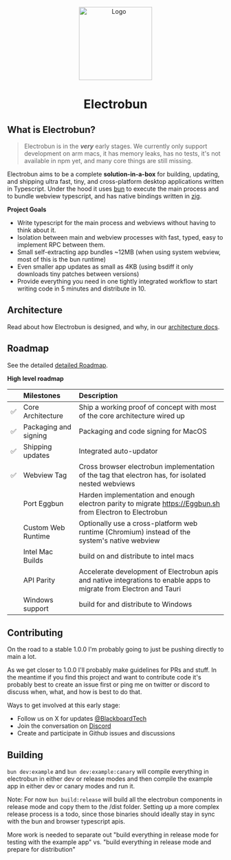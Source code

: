 <p align="center">
  <a href="https://electrobun.dev"><img src="https://github.com/blackboardsh/electrobun/assets/75102186/8799b522-0507-45e9-86e3-c3cfded1aa7c" alt="Logo" height=170></a>
</p>
<h1 align="center">Electrobun</h1>

<div align="center">
</div>

## What is Electrobun?

> Electrobun is in the **_very_** early stages. We currently only support development on arm macs, it has memory leaks, has no tests, it's not available in npm yet, and many core things are still missing.

Electrobun aims to be a complete **solution-in-a-box** for building, updating, and shipping ultra fast, tiny, and cross-platform desktop applications written in Typescript.
Under the hood it uses <a href="https://bun.sh">bun</a> to execute the main process and to bundle webview typescript, and has native bindings written in <a href="https://ziglang.org/">zig</a>.

**Project Goals**

- Write typescript for the main process and webviews without having to think about it.
- Isolation between main and webview processes with fast, typed, easy to implement RPC between them.
- Small self-extracting app bundles ~12MB (when using system webview, most of this is the bun runtime)
- Even smaller app updates as small as 4KB (using bsdiff it only downloads tiny patches between versions)
- Provide everything you need in one tightly integrated workflow to start writing code in 5 minutes and distribute in 10.

## Architecture

Read about how Electrobun is designed, and why, in our <a href="https://github.com/blackboardsh/electrobun/tree/main/docs/architecture.md">architecture docs</a>.

## Roadmap

See the detailed <a href="https://github.com/blackboardsh/electrobun/issues/2">detailed Roadmap</a>.

**High level roadmap**

|     | Milestones            | Description                                                                                                                               |
| :-- | :-------------------- | :---------------------------------------------------------------------------------------------------------------------------------------- |
| ✅  | Core Architecture     | Ship a working proof of concept with most of the core architecture wired up                                                               |
| ✅  | Packaging and signing | Packaging and code signing for MacOS                                                                                                      |
| ✅  | Shipping updates      | Integrated auto-updator                                                                                                                   |
| ✅  | Webview Tag           | Cross browser electrobun implementation of the <webview> tag that electron has, for isolated nested webviews                              |
|     | Port Eggbun           | Harden implementation and enough electron parity to migrate <a href="https://Eggbun.sh">https://Eggbun.sh</a> from Electron to Electrobun |
|     | Custom Web Runtime    | Optionally use a cross-platform web runtime (Chromium) instead of the system's native webview                                             |
|     | Intel Mac Builds      | build on and distribute to intel macs                                                                                                     |
|     | API Parity            | Accelerate development of Electrobun apis and native integrations to enable apps to migrate from Electron and Tauri                       |
|     | Windows support       | build for and distribute to Windows                                                                                                       |

## Contributing

On the road to a stable 1.0.0 I'm probably going to just be pushing directly to main a lot.

As we get closer to 1.0.0 I'll probably make guidelines for PRs and stuff. In the meantime if you find this project and want to contribute code it's probably best to create an issue first or ping me on twitter or discord to discuss when, what, and how is best to do that.

Ways to get involved at this early stage:

- Follow us on X for updates <a href="https://twitter.com/BlackboardTech">@BlackboardTech</a>
- Join the conversation on <a href="https://discord.gg/ueKE4tjaCE">Discord</a>
- Create and participate in Github issues and discussions

## Building

`bun dev:example` and `bun dev:example:canary` will compile everything in electrobun in either dev or release modes and then compile the example app in either dev or canary modes and run it.

Note: For now `bun build:release` will build all the electrobun components in release mode and copy them to the /dist folder.
Setting up a more complex release process is a todo, since those binaries should ideally stay in sync with the bun and browser typescript apis.

More work is needed to separate out "build everything in release mode for testing with the example app" vs. "build everything in release mode and prepare for distribution"
